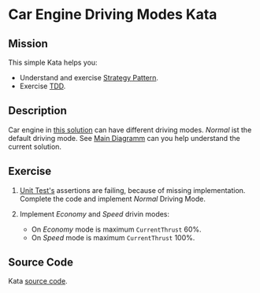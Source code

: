 # Car Engine Driving Modes Kata

## Mission

This simple Kata helps you:
* Understand and exercise [Strategy Pattern](https://en.wikipedia.org/wiki/Strategy_pattern).
* Exercise [TDD](https://en.wikipedia.org/wiki/Test-driven_development).

## Description

Car engine in [this solution](src/CarEngineDrivingModesKata.sln) can have different driving modes. _Normal_ ist the default driving mode.
See [Main Diagramm](src/Engine/MainClassDiagram.cd) can you help understand the current solution.  

## Exercise

1. [Unit Test's](src/Engine.Tests/Engine.Tests.csproj) assertions are failing, because of missing implementation.
Complete the code and implement _Normal_ Driving Mode.
2. Implement _Economy_ and _Speed_ drivin modes:

    * On _Economy_ mode is maximum ```CurrentThrust``` 60%.
    * On _Speed_ mode is maximum ```CurrentThrust``` 100%.
    
## Source Code

Kata [source code](src/CarEngineDrivingModesKata/).
